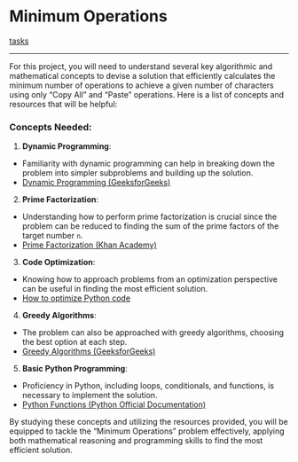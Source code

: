 # Minimum Operations

[tasks](https://drive.google.com/file/d/1Ahxk3uCUkqoZOZ179N7GUJDbGjo9wOca/view?usp=drive_link)

---

For this project, you will need to understand several key algorithmic and mathematical concepts to devise a solution that efficiently calculates the minimum number of operations to achieve a given number of characters using only “Copy All” and “Paste” operations. Here is a list of concepts and resources that will be helpful:

### Concepts Needed:

1. **Dynamic Programming**:
  
  - Familiarity with dynamic programming can help in breaking down the problem into simpler subproblems and building up the solution.
  - [Dynamic Programming (GeeksforGeeks)](https://intranet.alxswe.com/rltoken/l3JYgicNQw2Ue1Kg9jV80Q "Dynamic Programming (GeeksforGeeks)")
2. **Prime Factorization**:
  
  - Understanding how to perform prime factorization is crucial since the problem can be reduced to finding the sum of the prime factors of the target number `n`.
  - [Prime Factorization (Khan Academy)](https://intranet.alxswe.com/rltoken/cFcADpVYRCl5pdut-Lemmg "Prime Factorization (Khan Academy)")
3. **Code Optimization**:
  
  - Knowing how to approach problems from an optimization perspective can be useful in finding the most efficient solution.
  - [How to optimize Python code](https://intranet.alxswe.com/rltoken/98ZF5bRckUKror6pGJQlHQ "How to optimize Python code")
4. **Greedy Algorithms**:
  
  - The problem can also be approached with greedy algorithms, choosing the best option at each step.
  - [Greedy Algorithms (GeeksforGeeks)](https://intranet.alxswe.com/rltoken/k6-mba0b4nayJi0VqYhKjQ "Greedy Algorithms (GeeksforGeeks)")
5. **Basic Python Programming**:
  
  - Proficiency in Python, including loops, conditionals, and functions, is necessary to implement the solution.
  - [Python Functions (Python Official Documentation)](https://intranet.alxswe.com/rltoken/ao3SJVl4yY1SfugfVa3anw "Python Functions (Python Official Documentation)")

By studying these concepts and utilizing the resources provided, you will be equipped to tackle the “Minimum Operations” problem effectively, applying both mathematical reasoning and programming skills to find the most efficient solution.